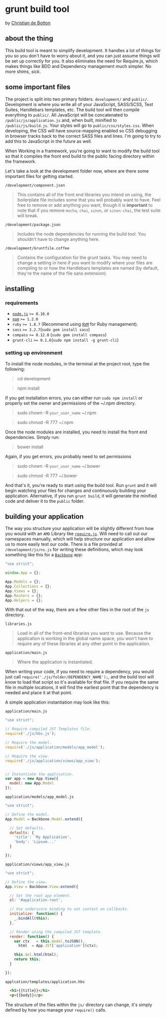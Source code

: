 # grunt build tool
by [Christian de Botton](cdebotton@gmail.com)

## about the thing

This build tool is meant to simplify development. It handles a lot of things for you so you don't have to worry about it, and you can just assume things will be set up correctly for you. It also eliminates the need for Require.js, which makes things like BDD and Dependency management much simpler. No more shims, *sick*.

## some important files

The project is split into two primary folders. `development/` and `public/`. Development is where you write all of your JavaScript, SASS/SCSS, Test Suites, Handlebars templates, etc. The build tool will then compile everything to `public/`. All JavaScript will be concatenated to `/public/js/application.js` and, when built, minified to `/public/js/build.js`. Your styles will go to `public/css/styles.css`. When developing, the CSS will have source-mapping enabled so CSS debugging in browser tracks back to the correct SASS files and lines. I'm going to try to add this to JavaScript in the future as well.

When Working in a framework, you're going to want to modify the build tool so that it compiles the front end build to the public facing directory within the framework.

Let's take a look at the development folder now, where are there some important files for getting started.

`/development/component.json`

> This contains all of the front end libraries you intend on using, the boilerplate file includes some that you will probably want to have. Feel free to remove or add anything you want, though it is **important** to note that if you remove `mocha`, `chai`, `sinon`, or `sinon-chai`, the test suite will break.

`/development/package.json`
> Includes the node dependencies for running the build tool. You shouldn't have to change anything here.

`/development/Gruntfile.coffee`
> Contains the configuration for the grunt tasks. You may need to change a setting in here if you want to modify where your files are compiling to or how the Handlebars templates are named (by default, they're the name of the file sans extension).

## installing

### requirements
- [`node.js`](http://nodejs.org) `>= 0.10.0`
- [`npm`](http://nodejs.org) `>= 1.2.0`
- `ruby` `>= 1.8.7` (Recommend using [`RVM`](https://rvm.io/) for Ruby management).
- `sass` `>= 3.2.7`(`sudo gem install sass`)
- `compass` `>= 0.12.0` (`sudo gem install compass`)
- `grunt-cli` `>= 0.1.6`(`sudo npm install -g grunt-cli`)

### setting up environment

To install the node modules, in the terminal at the project root, type the following:

> cd development

> npm install

If you get installation errors, you can either run `sudo npm install` or properly set the owner and permissions of the ~/.npm directory.

> sudo chown -R `your_user_name` ~/.npm

> sudo chmod -R 777 ~/.npm

Once the node modules are installed, you need to install the front end dependencies. Simply run:

> bower install

Again, if you get errors, you probably need to set permissions

> sudo chown -R `your_user_name` ~/.bower

> sudo chmod -R 777 ~/.bower

And that's it, you're ready to start using the build tool. Run `grunt` and it will begin watching your files for changes and continuously building your application. Alternative, if you run `grunt build`, it will generate the minified code and deliver it to the `public` folder.

## building your application

The way you structure your application will be slightly different from how you would with an `AMD` Library like [`require.js`](http://requirejs.org). Will need to call out our namespaces manually, which will help structure our application and allow us to more easily test our code. There is a file provided at `/development/js/ns.js` for writing these definitions, which may look something like this for a [`Backbone`](http://backbonejs.org/backbone.js) app:

```javascript
"use strict";

window.App = {};

App.Models = {};
App.Collections = {};
App.Views = {};
App.Routers = {};
App.Helpers = {};

```

With that out of the way, there are a few other files in the root of the `js` directory.

`libraries.js`
> Load in all of the front-end libraries you want to use. Because the application is working in the global name space, you won't have to require any of these libraries at any other point in the application.

`application/main.js`
> Where the application is instantiated.

When writing your code, if you need to require a dependency, you would just call `require('./js/folder/DEPENDENCY_NAME');`, and the build tool will know to load that script so it's available for that file. If you require the same file in multiple locations, it will find the earliest point that the dependency is needed and place it at that point.

A simple application instantiation may look like this:

`application/main.js`
```javascript
"use strict";

// Require compiled JST Templates file.
require('./js/hbs.js');

// Require the model.
require('./js/application/models/app_model');

// Require the view.
require('./js/application/views/app_view');


// Instantiate the application.
var app = new App.View({
  model: new App.Model
});
```

`application/models/app_model.js`
```javascript
"use strict";

// Define the model.
App.Model = Backbone.Model.extend({

  // Set defaults.
  defaults: {
    'title': 'My Application',
    'body': 'Lipsum...'
  }

});
```

`application/views/app_view.js`
```javascript
"use strict";

// Define the view.
App.View = Backbone.View.extend({

  // Set the root app element.
  el: '#application-root',

  // Use underscore binding to set context on callbacks.
  initialize: function() {
    _.bindAll(this);
  },

  // Render using the compiled JST template.
  render: function() {
    var ctx   = this.model.toJSON(),
      html  = App.JST['application'](ctx);

    this.$el.html(html);
    return this;
  }

});
```

`applcation/templates/application.hbs`
```html
  <h1>{{title}}</h1>
  <p>{{body}}</p>
```

The structure of the files within the `js/` directory can change, it's simply defined by how you manage your `require()` calls.
